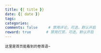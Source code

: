 ```yaml
---
title: {{ title }}
date: {{ date }}
tags:
categories: 
comments: false     # 禁用评论，可选，默认开启
reward: true       # 禁用打赏，可选，默认开启
---
```

```
这里是首页能看到的卷首语~
```
<!-- more -->